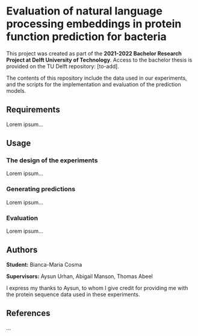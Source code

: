 # Evaluation of natural language processing embeddings in protein function prediction for bacteria
This project was created as part of the **2021-2022 Bachelor Research Project at Delft University of Technology**.
Access to the bachelor thesis is provided on the TU Delft repository: [to-add].

The contents of this repository include the data used in our experiments, and the scripts for the implementation and evaluation of the prediction models.

## Requirements
Lorem ipsum...

## Usage
### The design of the experiments
Lorem ipsum...

### Generating predictions
Lorem ipsum...

### Evaluation
Lorem ipsum...

## Authors
**Student:** Bianca-Maria Cosma

**Supervisors:** Aysun Urhan, Abigail Manson, Thomas Abeel

I express my thanks to Aysun, to whom I give credit for providing me with the protein sequence data used in these experiments.

## References
...
